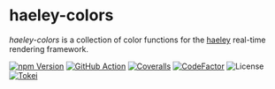 # haeley-colors

*haeley-colors* is a collection of color functions for the [haeley](https://github.com/halb3/haeley) real-time rendering framework.

[![npm Version](https://img.shields.io/npm/v/haeley-colors.svg)](https://www.npmjs.com/package/haeley-colors)
[![GitHub Action](https://img.shields.io/github/workflow/status/halb3/haeley-colors/test.svg)](https://github.com/halb3/haeley-colors/actions)
[![Coveralls](https://img.shields.io/coveralls/github/halb3/haeley-colors.svg?logo=coveralls)](https://coveralls.io/github/halb3/haeley-colors/)
[![CodeFactor](https://img.shields.io/codefactor/grade/github/halb3/haeley-colors/main.svg?logo=codefactor)](https://www.codefactor.io/repository/github/halb3/haeley-colors/)
![License](https://img.shields.io/github/license/halb3/haeley-colors.svg?logo=coveralls)
[![Tokei](https://img.shields.io/tokei/lines/github/halb3/haeley-colors)](https://github.com/Aaronepower/tokei)
